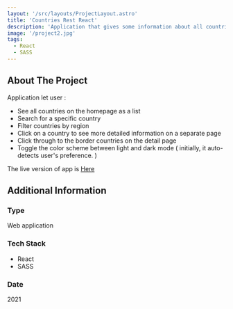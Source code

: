 ```yaml
---
layout: '/src/layouts/ProjectLayout.astro'
title: 'Countries Rest React'
description: 'Application that gives some information about all countries in the world'
image: '/project2.jpg'
tags:
  - React
  - SASS
---
```


## About The Project

Application let user :

- See all countries on the homepage as a list
- Search for a specific country
- Filter countries by region
- Click on a country to see more detailed information on a separate page
- Click through to the border countries on the detail page
- Toggle the color scheme between light and dark mode ( initially, it auto-detects user's preference. )

The live version of app is [Here](https://countrie-rest-react.netlify.app/)

## Additional Information

### Type

Web application

### Tech Stack

- React
- SASS

### Date

2021
